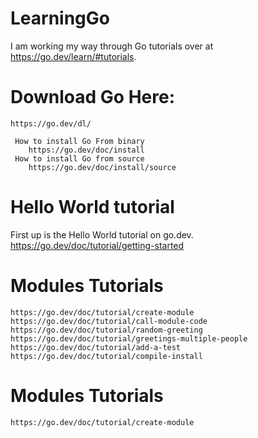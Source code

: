 # LearningGo

I am working my way through Go tutorials over at https://go.dev/learn/#tutorials. 

# Download Go Here:
    https://go.dev/dl/

     How to install Go From binary
        https://go.dev/doc/install
     How to install Go from source
        https://go.dev/doc/install/source

# Hello World tutorial
First up is the Hello World tutorial on go.dev.
    https://go.dev/doc/tutorial/getting-started

# Modules Tutorials
    https://go.dev/doc/tutorial/create-module
    https://go.dev/doc/tutorial/call-module-code
    https://go.dev/doc/tutorial/random-greeting
    https://go.dev/doc/tutorial/greetings-multiple-people
    https://go.dev/doc/tutorial/add-a-test
    https://go.dev/doc/tutorial/compile-install

# Modules Tutorials
    https://go.dev/doc/tutorial/create-module

